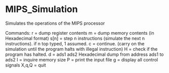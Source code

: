 # MIPS_Simulation
Simulates the operations of the MIPS processor

Commands:
r = dump register contents
m = dump memory contents (in Hexadecimal format)
s[n] = step n instructions (simulate the next n instructions). if n top typed, 1 assumed.
c = continue. (carry on the simulation until the program halts with illegal instruction)
H = check if the program has halted.
d = ads1 ads2 Hexadecimal dump from address ads1 to ads2
I = inquire memory size
P = print the input file
g = display all control signals
X,q,Q = quit
